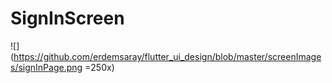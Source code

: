# SignInScreen
![](https://github.com/erdemsaray/flutter_ui_design/blob/master/screenImages/signInPage.png =250x)
